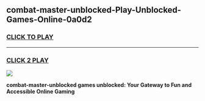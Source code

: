 
## combat-master-unblocked-Play-Unblocked-Games-Online-0a0d2
<h3>
<a href="https://premium76.site?title=combat-master-unblocked&ref=25A">CLICK TO PLAY</a></h3>
<hr>

<h3>
<a href="https://premium76.site?title=combat-master-unblocked&ref=25A">CLICK 2 PLAY</a>
  
</h3>

<a href="https://premium76.site?title=combat-master-unblocked&ref=25A"><img src="https://clearcache.store/games.png"></a>


**combat-master-unblocked games unblocked: Your Gateway to Fun and Accessible Online Gaming**
